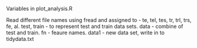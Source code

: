 Variables in plot_analysis.R

Read different file names using fread and assigned to - te, tel, tes, tr, trl, trs, fe, al.	test, train - to represent test and train data sets.	data - combine of test and train.	fn - feaure names.	data1 - new data set, write in to tidydata.txt

